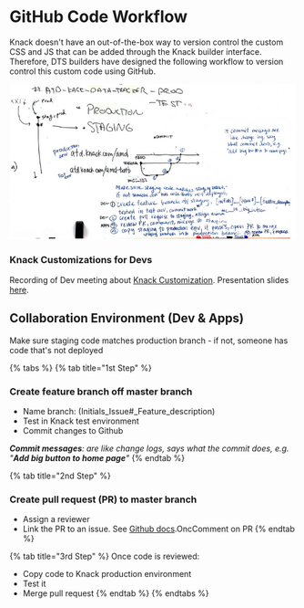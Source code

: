 # GitHub Code Workflow

Knack doesn't have an out-of-the-box way to version control the custom CSS and JS that can be added through the Knack builder interface. Therefore, DTS builders have designed the following workflow to version control this custom code using GitHub.

![](../.gitbook/assets/image%20%282%29.png)

### Knack Customizations for Devs

Recording of Dev meeting about [Knack Customization](https://web.microsoftstream.com/video/432459b0-f73d-489a-8643-17610a85aaad). Presentation slides [here](https://docs.google.com/presentation/d/1WoWDRBOJkGvFke940yJRs22hrcj8T5g8GQ8SXcpvB_s/edit).

## Collaboration Environment \(Dev & Apps\)

Make sure staging code matches production branch - if not, someone has code that's not deployed

{% tabs %}
{% tab title="1st Step" %}
### Create feature branch off master branch

* Name branch: \(Initials\_Issue\#\_Feature\_description\)
* Test in Knack test environment
* Commit changes to Github

_**Commit messages**: are like change logs, says what the commit does, e.g. "**Add big button to home page**"_
{% endtab %}

{% tab title="2nd Step" %}
### Create pull request \(PR\) to master branch

* Assign a reviewer
* Link the PR to an issue. See [Github docs](https://docs.github.com/en/github/managing-your-work-on-github/linking-a-pull-request-to-an-issue).OncComment on PR
{% endtab %}

{% tab title="3rd Step" %}
Once code is reviewed:

* Copy code to Knack production environment
* Test it
* Merge pull request
{% endtab %}
{% endtabs %}

### 

